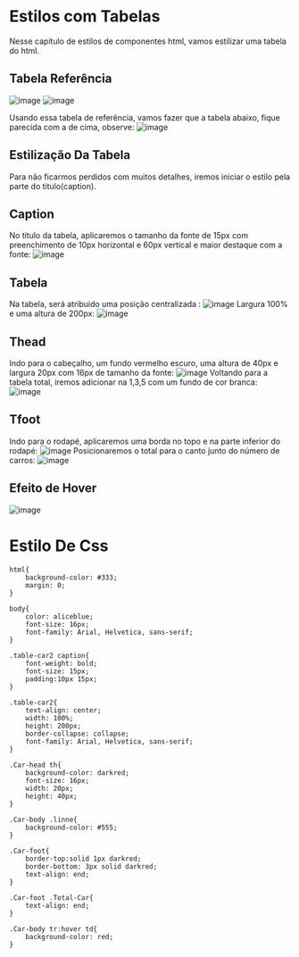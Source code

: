 # Estilos com Tabelas
Nesse capítulo de estilos de componentes html, vamos estilizar uma tabela do html.

## Tabela Referência
![image](https://github.com/user-attachments/assets/768076cd-fb8b-4c5e-8e65-a332179729f3)
![image](https://github.com/user-attachments/assets/75125165-eff0-4cd9-b288-82b845321962)

Usando essa tabela de referência, vamos fazer que a tabela abaixo, fique parecida com a de cima, observe:
![image](https://github.com/user-attachments/assets/f028ef37-b682-4733-88ba-d9f9a82054c3)

## Estilização Da Tabela 
Para não ficarmos perdidos com muitos detalhes, iremos iniciar o estilo pela parte do titulo(caption).

## Caption
No titulo da tabela, aplicaremos o tamanho da fonte de 15px com preenchimento de 10px horizontal e 60px vertical e maior destaque com a fonte:
![image](https://github.com/user-attachments/assets/32e6363f-ac69-470b-9d95-f9d2f830b22c)
## Tabela 
Na tabela, será atribuido uma posição centralizada :
![image](https://github.com/user-attachments/assets/b65eff78-445f-4a21-aa39-12e537ba1195)
Largura 100% e uma altura de 200px:
![image](https://github.com/user-attachments/assets/9d2832ed-abd7-450f-b128-de8736990f49)
## Thead
Indo para o cabeçalho, um fundo vermelho escuro, uma altura de 40px e largura 20px com 16px de tamanho da fonte:
![image](https://github.com/user-attachments/assets/49c36dba-31f9-4a21-93cb-5cc0350b86ba)
Voltando para a tabela total, iremos adicionar na 1,3,5 com um fundo de cor branca:
![image](https://github.com/user-attachments/assets/d4c2bd64-e3a6-49fc-ad2e-7b22ad09388e)
## Tfoot
Indo para o rodapé, aplicaremos uma borda no topo e na parte inferior do rodapé:
![image](https://github.com/user-attachments/assets/d311688a-8cc6-4623-b8e9-707f3334e9fb)
Posicionaremos o total para o canto junto do número de carros:
![image](https://github.com/user-attachments/assets/1ba4d97a-7b3b-4a0b-bf78-1929942b593d)
## Efeito de Hover
![image](https://github.com/user-attachments/assets/e3b9adff-25eb-4e0d-bec9-cc4f0d074807)
# Estilo De Css
```
html{
    background-color: #333;
    margin: 0;
}

body{
    color: aliceblue;
    font-size: 16px;
    font-family: Arial, Helvetica, sans-serif;
}

.table-car2 caption{
    font-weight: bold;
    font-size: 15px;
    padding:10px 15px;
}

.table-car2{
    text-align: center;
    width: 100%;
    height: 200px;
    border-collapse: collapse;
    font-family: Arial, Helvetica, sans-serif;
}

.Car-head th{
    background-color: darkred;
    font-size: 16px;
    width: 20px;
    height: 40px;
}

.Car-body .linne{
    background-color: #555;
}

.Car-foot{
    border-top:solid 1px darkred;
    border-bottom: 3px solid darkred;
    text-align: end;
}

.Car-foot .Total-Car{
    text-align: end;
}

.Car-body tr:hover td{
    background-color: red;
}
```
